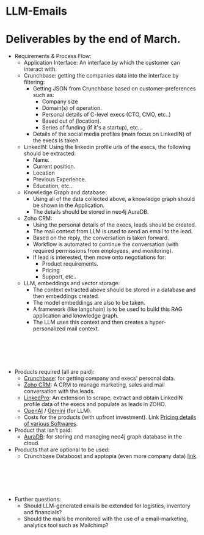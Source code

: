 # LLM-Emails

# Deliverables by the end of March.

- Requirements & Process Flow:
	- Application Interface: An interface by which the customer can interact with.
	- Crunchbase: getting the companies data into the interface by filtering:
		- Getting JSON from Crunchbase based on customer-preferences such as:
			- Company size
			- Domain(s) of operation.
			- Personal details of C-level execs (CTO, CMO, etc..)
			- Based out of (location).
			- Series of funding (if it's a startup), etc...
		- Details of the social media profiles (main focus on LinkedIN) of the execs is taken.
	- LinkedIN: Using the linkedin profile urls of the execs, the following should be extracted:
		- Name.
		- Current position.
		- Location
		- Previous Experience.
		- Education, etc...
	- Knowledge Graph and database:
		- Using all of the data collected above, a knowledge graph should be shown in the Application.
   		- The details should be stored in neo4j AuraDB.
	- Zoho CRM:
		- Using the personal details of the execs, leads should be created.
		- The mail context from LLM is used to send an email to the lead.
		- Based on the reply, the conversation is taken forward.
		- Workflow is automated to continue the conversation (with required permissions from employees, and monitoring).
		- If lead is interested, then move onto negotiations for:
			- Product requirements.
			- Pricing
			- Support, etc..
	- LLM, embeddings and vector storage:
		- The context extracted above should be stored in a database and then embeddings created.
		- The model embeddings are also to be taken.
		- A framework (like langchain) is to be used to build this RAG application and knowledge graph.
		- The LLM uses this context and then creates a hyper-personalized mail context.

<br></br>
<br></br>

- Products required (all are paid):
	- [Crunchbase](https://www.crunchbase.com/): for getting company and execs' personal data.
	- [Zoho CRM](https://www.zoho.com/en-in/crm/): A CRM to manage marketing, sales and mail conversation with the leads.
	- [LinkedPro](https://marketplace.zoho.com/app/crm/linked-pro-for-zoho-crm): An extension to scrape, extract and obtain LinkedIN profile data of the execs and populate as leads in ZOHO.
	- [OpenAI](https://openai.com/product) / [Gemini](https://makersuite.google.com/app/prompts/new_freeform) (for LLM).
	- Costs for the products (with upfront investment). Link [Pricing details of various Softwares](https://docs.google.com/spreadsheets/d/1saKLeNFeRGcq6NwnVS3dCYguLO_rVlZJBBhoL9QKHDk/edit#gid=0).
- Product that isn't paid:
	- [AuraDB](https://neo4j.com/pricing/): for storing and managing neo4j graph database in the cloud.
- Products that are optional to be used:
	- Crunchbase Databoost and apptopia (even more company data) [link](https://about.crunchbase.com/data-boost/).

<br></br>
<br></br>

- Further questions:
	- Should LLM-generated emails be extended for logistics, inventory and financials?
	- Should the mails be monitored with the use of a email-marketing, analytics tool such as Mailchimp?

